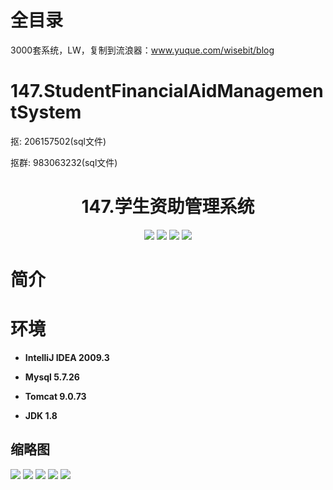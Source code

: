 # 全目录

3000套系统，LW，复制到流浪器：www.yuque.com/wisebit/blog
# 147.StudentFinancialAidManagementSystem

<p>抠: 206157502(sql文件)</p>
<p>抠群: 983063232(sql文件)</p>

<p><h1 align="center">147.学生资助管理系统</h1></p>


<p align="center">
	<img src="https://img.shields.io/badge/jdk-1.8-orange.svg"/>
    <img src="https://img.shields.io/badge/spring-5.x-lightgrey.svg"/>
    <img src="https://img.shields.io/badge/springmvc-3.x-blue.svg"/>
    <img src="https://img.shields.io/badge/mybatis-5.x-yellow.svg"/>
</p>

# 简介
>
> 




# 环境

- <b>IntelliJ IDEA 2009.3</b>

- <b>Mysql 5.7.26</b>

- <b>Tomcat 9.0.73</b>

- <b>JDK 1.8</b>




## 缩略图


![](https://bitwise.oss-cn-heyuan.aliyuncs.com/2024/9/10/d0a576f8-ba4b-4f00-8100-bd5e9d41803e.png)
![](https://bitwise.oss-cn-heyuan.aliyuncs.com/2024/9/10/524da240-fa03-4ba6-901f-387d524dd492.png)
![](https://bitwise.oss-cn-heyuan.aliyuncs.com/2024/9/10/309425a8-e54b-4a9c-86e0-2082117a4ca4.png)
![](https://bitwise.oss-cn-heyuan.aliyuncs.com/2024/9/10/0abae802-8c11-4f99-afab-8b87e4294d90.png)
![](https://bitwise.oss-cn-heyuan.aliyuncs.com/2024/9/10/6694a7fe-dc72-4a4c-8540-285d10a91931.png)


